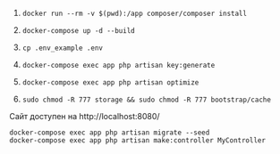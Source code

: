 

1) `docker run --rm -v $(pwd):/app composer/composer install`

2) `docker-compose up -d --build`

3) `cp .env_example .env`

4) `docker-compose exec app php artisan key:generate`

5) `docker-compose exec app php artisan optimize`
  
6) `sudo chmod -R 777 storage && sudo chmod -R 777 bootstrap/cache`

Сайт доступен на http://localhost:8080/

`docker-compose exec app php artisan migrate --seed`\
`docker-compose exec app php artisan make:controller MyController`
